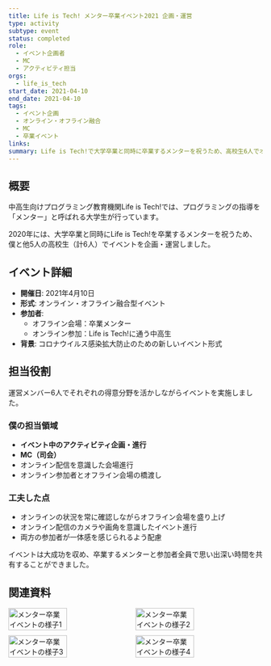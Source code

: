 ```yaml
---
title: Life is Tech! メンター卒業イベント2021 企画・運営
type: activity
subtype: event
status: completed
role:
  - イベント企画者
  - MC
  - アクティビティ担当
orgs:
  - life_is_tech
start_date: 2021-04-10
end_date: 2021-04-10
tags:
  - イベント企画
  - オンライン・オフライン融合
  - MC
  - 卒業イベント
links: 
summary: Life is Tech!で大学卒業と同時に卒業するメンターを祝うため、高校生6人でオンライン・オフライン融合型の卒業イベントを企画・運営。MCとアクティビティを担当した。
---
```

## 概要
中高生向けプログラミング教育機関Life is Tech!では、プログラミングの指導を「メンター」と呼ばれる大学生が行っています。

2020年には、大学卒業と同時にLife is Tech!を卒業するメンターを祝うため、僕と他5人の高校生（計6人）でイベントを企画・運営しました。

## イベント詳細
- **開催日**: 2021年4月10日
- **形式**: オンライン・オフライン融合型イベント
- **参加者**: 
  - オフライン会場：卒業メンター
  - オンライン参加：Life is Tech!に通う中高生
- **背景**: コロナウイルス感染拡大防止のための新しいイベント形式

## 担当役割
運営メンバー6人でそれぞれの得意分野を活かしながらイベントを実施しました。

### 僕の担当領域
- **イベント中のアクティビティ企画・進行**
- **MC（司会）**
- オンライン配信を意識した会場進行
- オンライン参加者とオフライン会場の橋渡し

### 工夫した点
- オンラインの状況を常に確認しながらオフライン会場を盛り上げ
- オンライン配信のカメラや画角を意識したイベント進行
- 両方の参加者が一体感を感じられるよう配慮

イベントは大成功を収め、卒業するメンターと参加者全員で思い出深い時間を共有することができました。

## 関連資料
<div style="display: flex; flex-wrap: wrap; gap: 10px;">
  <img src="assets/event_scene1.jpg" alt="メンター卒業イベントの様子1" width="48%">
  <img src="assets/event_scene2.jpg" alt="メンター卒業イベントの様子2" width="48%">
  <img src="assets/event_scene3.jpg" alt="メンター卒業イベントの様子3" width="48%">
  <img src="assets/event_scene4.jpg" alt="メンター卒業イベントの様子4" width="48%">
</div>
